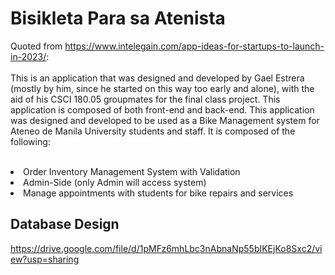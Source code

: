 # Bisikleta Para sa Atenista

Quoted from https://www.intelegain.com/app-ideas-for-startups-to-launch-in-2023/: <br><br>
This is an application that was designed and developed by Gael Estrera (mostly by him, since he started on this way too early and alone), with the aid of his CSCI 180.05 groupmates for the final class project. This application is composed of both front-end and back-end. This application was designed and developed to be used as a Bike Management system for Ateneo de Manila University students and staff. It is composed of the following: <br><br>

<li> Order Inventory Management System with Validation </li>
<li> Admin-Side (only Admin will access system) </li>
<li> Manage appointments with students for bike repairs and services </li>

## Database Design

https://drive.google.com/file/d/1pMFz6mhLbc3nAbnaNp55bIKEjKo8Sxc2/view?usp=sharing
